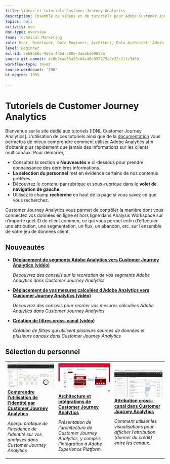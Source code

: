 ```yaml
---
title: Vidéos et tutoriels Customer Journey Analytics
description: Ensemble de vidéos et de tutoriels pour Adobe Customer Journey Analytics.
topics: null
activity: use
doc-type: overview
team: Technical Marketing
role: User, Developer, Data Engineer, Architect, Data Architect, Admin, Leader
level: Beginner
exl-id: 3eb8a80c-955a-4a5d-a00e-daeabd69655b
source-git-commit: 4c6b2cad13a20c04c40e937275a2c22c21fc3463
workflow-type: tm+mt
source-wordcount: '298'
ht-degree: 100%

---
```


# Tutoriels de Customer Journey Analytics

Bienvenue sur le site dédié aux tutoriels [!DNL Customer Journey Analytics].  Lʼutilisation de ces tutoriels ainsi que de la [documentation](https://experienceleague.adobe.com/docs/analytics-platform/using/cja-landing.html?lang=fr) vous permettra de mieux comprendre comment utiliser Adobe Analytics afin dʼobtenir plus rapidement que jamais des informations sur les clients multicanaux.  Pour démarrer,

* Consultez la section **« Nouveautés »** ci-dessous pour prendre connaissance des dernières informations.
* **La sélection du personnel** met en évidence certains de nos contenus préférés.
* Découvrez le contenu par rubrique et sous-rubrique dans le **volet de navigation de gauche**.
* Utilisez le champ **recherche** en haut de la page si vous savez ce que vous recherchez.

Customer Journey Analytics vous permet de contrôler la manière dont vous connectez vos données en ligne et hors ligne dans Analysis Workspace sur n’importe quel ID de client commun, ce qui vous permet enfin d’effectuer une attribution, une segmentation, un flux, un abandon, etc. sur l’ensemble de votre jeu de données client.

<div id="whats-new-section">

## Nouveautés

* **[Déplacement de segments Adobe Analytics vers Customer Journey Analytics (vidéo)](components/filters/moving-adobe-analytics-segments-to-customer-journey-analytics.md)**

   *Découvrez des conseils sur la recréation de vos segments Adobe Analytics dans Customer Journey Analytics*

* **[Déplacement de vos mesures calculées d’Adobe Analytics vers Customer Journey Analytics (vidéo)](components/calc-metrics/moving-your-calculated-metrics-from-adobe-analytics-to-customer-journey-analytics.md)**

   *Découvrez des conseils pour recréer vos mesures calculées Adobe Analytics dans Customer Journey Analytics*

* **[Création de filtres cross-canal (vidéo)](components/filters/creating-cross-channel-filters-in-customer-journey-analytics.md)**

   *Création de filtres qui utilisent plusieurs sources de données et plusieurs canaux dans Customer Journey Analytics*

</div>

<div id="recs-overview-body-1"></div>
<div id="recs-overview-body-2"></div>
<div id="recs-overview-body-3"></div>
<div id="recs-overview-body-4"></div>
<div id="recs-overview-body-5"></div>
<div id="recs-overview-body-6"></div>

<div id="staff-picks-section">

## Sélection du personnel

<table>
<tr>
  <td>
    <a href="visitor-id/understanding-how-customer-journey-analytics-uses-identity.md">
      <img alt="Comprendre l’utilisation de l’identité par CJA" src="assets/30750.jpg" />
    </a>
    <div>
      <a href="visitor-id/understanding-how-customer-journey-analytics-uses-identity.md">
    <strong>Comprendre l’utilisation de l’identité par Customer Journey Analytics</strong>
    </a>
    </div>
    <p>
    <em>Aperçu pratique de l’incidence de l’identité sur vos analyses dans Customer Journey Analytics</em>
    <p>
  </td>
   <td>
    <a href="architecture/architecture-and-integrations-of-cja.md">
      <img alt="Architecture et intégrations de Customer Journey Analytics" src="assets/32483.jpg" />
    </a>
    <div>
      <a href="architecture/architecture-and-integrations-of-cja.md">
    <strong>Architecture et intégrations de Customer Journey Analytics</strong>
    </a>
    </div>
    <p>
    <em>Présentation de l’architecture de Customer Journey Analytics, y compris l’intégration à Adobe Experience Platform.</em>
    <p>
  </td>
  <td>
    <a href="visualizations/cross-channel-attribution-in-customer-journey-analytics.md">
      <img alt="Attribution cross-canal dans Customer Journey Analytics" src="assets/31772.jpg" />
    </a>
    <div>
      <a href="visualizations/cross-channel-attribution-in-customer-journey-analytics.md">
    <strong>Attribution cross-canal dans Customer Journey Analytics</strong>
    </a>
    </div>
    <p>
    <em>Comment utiliser les visualisations pour afficher l’attribution (donner du crédit) entre les canaux.</em>
    <p>
  </td>
</tr>
</table>
</div>
